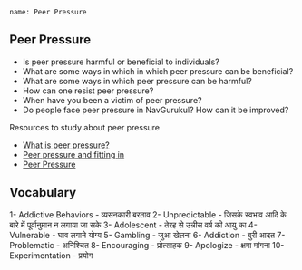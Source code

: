 ```ngMeta
name: Peer Pressure
```

## Peer Pressure

* Is peer pressure harmful or beneficial to individuals?
* What are some ways in which in which peer pressure can be beneficial?
* What are some ways in which peer pressure can be harmful?
* How can one resist peer pressure?
* When have you been a victim of peer pressure?
* Do people face peer pressure in NavGurukul? How can it be improved?

Resources to study about peer pressure
* [What is peer pressure?](https://www.verywellmind.com/what-is-peer-pressure-22246)
* [Peer pressure and fitting in](https://kidshelpline.com.au/teens/issues/peer-pressure-and-fitting)
* [Peer Pressure](http://www.safeteens.org/relationships/peer-pressure/)


## Vocabulary

 1- Addictive Behaviors - व्यसनकारी बरताव
 2- Unpredictable -  जिसके स्वभाव आदि के बारे में पूर्वानुमान न लगाया जा सके
 3- Adolescent - तेरह से उन्नीस वर्ष की आयु का
 4- Vulnerable -  घाव लगाने योग्य
 5- Gambling - जुआ खेलना
 6- Addiction - बुरी आदत
 7- Problematic -  अनिश्चित
 8- Encouraging - प्रोत्साहक
 9- Apologize - क्षमा मांगना
 10- Experimentation - प्रयोग
